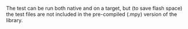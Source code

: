 The test can be run both native and on a target, 
but (to save flash space) the test files are not 
included in the pre-compiled (.mpy) version of the library.
